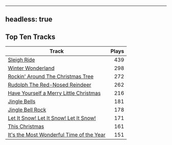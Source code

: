 
---
headless: true
---

## Top Ten Tracks

| Track | Plays |
| --- |  ---: |
|[Sleigh Ride](/songs/sleigh-ride)| 439|
|[Winter Wonderland](/songs/winter-wonderland)| 298|
|[Rockin' Around The Christmas Tree](/songs/rockin-around-the-christmas-tree)| 272|
|[Rudolph The Red-Nosed Reindeer](/songs/rudolph-the-red-nosed-reindeer)| 262|
|[Have Yourself a Merry Little Christmas](/songs/have-yourself-a-merry-little-christmas)| 216|
|[Jingle Bells](/songs/jingle-bells)| 181|
|[Jingle Bell Rock](/songs/jingle-bell-rock)| 178|
|[Let It Snow! Let It Snow! Let It Snow!](/songs/let-it-snow-let-it-snow-let-it-snow)| 171|
|[This Christmas](/songs/this-christmas)| 161|
|[It's the Most Wonderful Time of the Year](/songs/its-the-most-wonderful-time-of-the-year)| 151|
